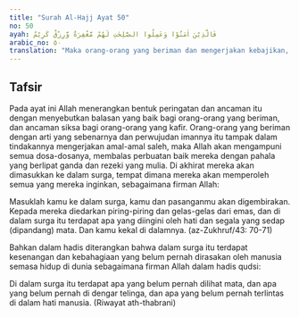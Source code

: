 ```yaml
---
title: "Surah Al-Hajj Ayat 50"
no: 50
ayah: فَالَّذِيْنَ اٰمَنُوْا وَعَمِلُوا الصّٰلِحٰتِ لَهُمْ مَّغْفِرَةٌ وَّرِزْقٌ كَرِيْمٌ 
arabic_no: ٥٠
translation: "Maka orang-orang yang beriman dan mengerjakan kebajikan, mereka memperoleh ampunan dan rezeki yang mulia."
---
```


## Tafsir

Pada ayat ini Allah menerangkan bentuk peringatan dan ancaman itu dengan menyebutkan balasan yang baik bagi orang-orang yang beriman, dan ancaman siksa bagi orang-orang yang kafir. Orang-orang yang beriman dengan arti yang sebenarnya dan perwujudan imannya itu tampak dalam tindakannya mengerjakan amal-amal saleh, maka Allah akan mengampuni semua dosa-dosanya, membalas perbuatan baik mereka dengan pahala yang berlipat ganda dan rezeki yang mulia. Di akhirat mereka akan dimasukkan ke dalam surga, tempat dimana mereka akan memperoleh semua yang mereka inginkan, sebagaimana firman Allah:

Masuklah kamu ke dalam surga, kamu dan pasanganmu akan digembirakan. Kepada mereka diedarkan piring-piring dan gelas-gelas dari emas, dan di dalam surga itu terdapat apa yang diingini oleh hati dan segala yang sedap (dipandang) mata. Dan kamu kekal di dalamnya. (az-Zukhruf/43: 70-71)

Bahkan dalam hadis diterangkan bahwa dalam surga itu terdapat kesenangan dan kebahagiaan yang belum pernah dirasakan oleh manusia semasa hidup di dunia sebagaimana firman Allah dalam hadis qudsi:

Di dalam surga itu terdapat apa yang belum pernah dilihat mata, dan apa yang belum pernah di dengar telinga, dan apa yang belum pernah terlintas di dalam hati manusia. (Riwayat ath-thabrani)